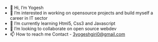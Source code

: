 - 👋 Hi, I’m Yogesh
- 👀 I’m interested in working on opensource projects and build myself a career in IT sector
- 🌱 I’m currently learning Html5, Css3 and Javascript
- 💞️ I’m looking to collaborate on open source webdev
- 📫 How to reach me Contact - 3yogeshgiri0@gmail.com

<!---
yogesh7-creator/yogesh7-creator is a ✨ special ✨ repository because its `README.md` (this file) appears on your GitHub profile.
You can click the Preview link to take a look at your changes.
--->
